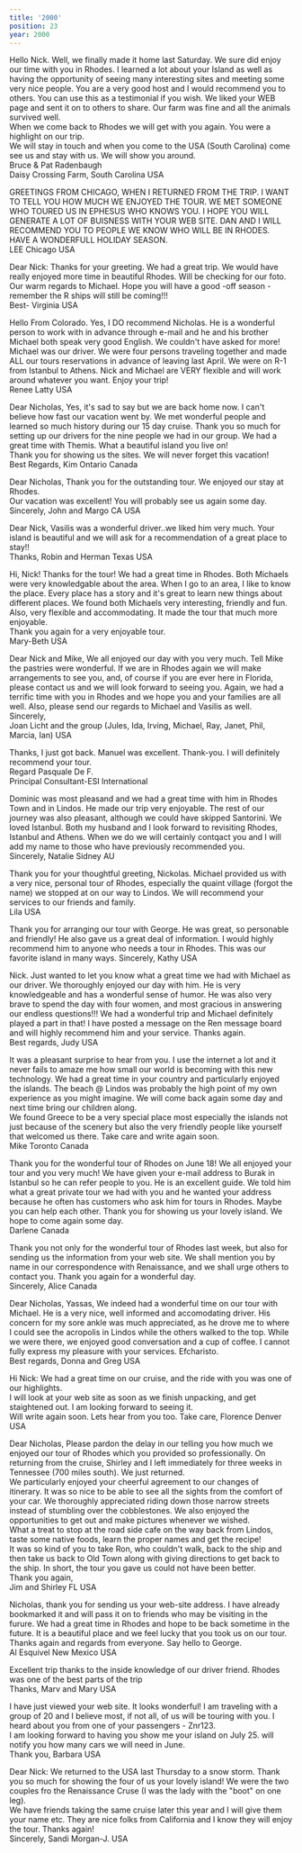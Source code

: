 ```yaml
---
title: '2000'
position: 23
year: 2000
---
```


Hello Nick. Well, we finally made it home last Saturday. We sure did enjoy our time with you in Rhodes. I learned a lot about your Island as well as having the opportunity of seeing many interesting sites and meeting some very nice people. You are a very good host and I would recommend you to others. You can use this as a testimonial if you wish. We liked your WEB page and sent it on to others to share. Our farm was fine and all the animals survived well.<br>
When we come back to Rhodes we will get with you again. You were a highlight on our trip.<br>
We will stay in touch and when you come to the USA (South Carolina) come see us and stay with us. We will show you around.<br>
Bruce & Pat Radenbaugh<br>
Daisy Crossing Farm, South Carolina USA

GREETINGS FROM CHICAGO, WHEN I RETURNED FROM THE TRIP. I WANT TO TELL YOU HOW MUCH WE ENJOYED THE TOUR. WE MET SOMEONE WHO TOURED US IN EPHESUS WHO KNOWS YOU. I HOPE YOU WILL GENERATE A LOT OF BUISNESS WITH YOUR WEB SITE. DAN AND I WILL RECOMMEND YOU TO PEOPLE WE KNOW WHO WILL BE IN RHODES. HAVE A WONDERFULL HOLIDAY SEASON.<br>
LEE Chicago USA

Dear Nick: Thanks for your greeting. We had a great trip. We would have really enjoyed more time in beautiful Rhodes. Will be checking for our foto. Our warm regards to Michael. Hope you will have a good -off season - remember the R ships will still be coming!!!<br>
Best- Virginia USA

Hello From Colorado. Yes, I DO recommend Nicholas. He is a wonderful person to work with in advance through e-mail and he and his brother Michael both speak very good English. We couldn't have asked for more! Michael was our driver. We were four persons traveling together and made ALL our tours reservations in advance of leaving last April. We were on R-1 from Istanbul to Athens. Nick and Michael are VERY flexible and will work around whatever you want. Enjoy your trip!<br>
Renee Latty USA

Dear Nicholas, Yes, it's sad to say but we are back home now. I can't believe how fast our vacation went by. We met wonderful people and learned so much history during our 15 day cruise. Thank you so much for setting up our drivers for the nine people we had in our group. We had a great time with Themis. What a beautiful island you live on!<br>
Thank you for showing us the sites. We will never forget this vacation!<br>
Best Regards, Kim Ontario Canada

Dear Nicholas, Thank you for the outstanding tour. We enjoyed our stay at Rhodes.<br>
Our vacation was excellent! You will probably see us again some day.<br>
Sincerely, John and Margo CA USA

Dear Nick, Vasilis was a wonderful driver..we liked him very much. Your island is beautiful and we will ask for a recommendation of a great place to stay!!<br>
Thanks, Robin and Herman Texas USA

Hi, Nick! Thanks for the tour! We had a great time in Rhodes. Both Michaels were very knowledgable about the area. When I go to an area, I like to know the place. Every place has a story and it's great to learn new things about different places. We found both Michaels very interesting, friendly and fun. Also, very flexible and accommodating. It made the tour that much more enjoyable.<br>
Thank you again for a very enjoyable tour.<br>
Mary-Beth USA

Dear Nick and Mike, We all enjoyed our day with you very much. Tell Mike the pastries were wonderful. If we are in Rhodes again we will make arrangements to see you, and, of course if you are ever here in Florida, please contact us and we will look forward to seeing you. Again, we had a terrific time with you in Rhodes and we hope you and your families are all well. Also, please send our regards to Michael and Vasilis as well.<br>
Sincerely,<br>
Joan Licht and the group (Jules, Ida, Irving, Michael, Ray, Janet, Phil, Marcia, Ian) USA

Thanks, I just got back. Manuel was excellent. Thank-you. I will definitely recommend your tour.<br>
Regard Pasquale De F.<br>
Principal Consultant-ESI International

Dominic was most pleasand and we had a great time with him in Rhodes Town and in Lindos. He made our trip very enjoyable. The rest of our journey was also pleasant, although we could have skipped Santorini. We loved Istanbul. Both my husband and I look forward to revisiting Rhodes, Istanbul and Athens. When we do we will certainly contqact you and I will add my name to those who have previously recommended you.<br>
Sincerely, Natalie Sidney AU

Thank you for your thoughtful greeting, Nickolas. Michael provided us with a very nice, personal tour of Rhodes, especially the quaint village (forgot the name) we stopped at on our way to Lindos. We will recommend your services to our friends and family.<br>
Lila USA

Thank you for arranging our tour with George. He was great, so personable and friendly! He also gave us a great deal of information. I would highly recommend him to anyone who needs a tour in Rhodes. This was our favorite island in many ways. Sincerely, Kathy USA

Nick. Just wanted to let you know what a great time we had with Michael as our driver. We thoroughly enjoyed our day with him. He is very knowledgeable and has a wonderful sense of humor. He was also very brave to spend the day with four women, and most gracious in answering our endless questions!!! We had a wonderful trip and Michael definitely played a part in that! I have posted a message on the Ren message board and will highly recommend him and your service. Thanks again.<br>
Best regards, Judy USA

It was a pleasant surprise to hear from you. I use the internet a lot and it never fails to amaze me how small our world is becoming with this new technology. We had a great time in your country and particularly enjoyed the islands. The beach @ Lindos was probably the high point of my own experience as you might imagine. We will come back again some day and next time bring our children along.<br>
We found Greece to be a very special place most especially the islands not just because of the scenery but also the very friendly people like yourself that welcomed us there. Take care and write again soon.<br>
Mike Toronto Canada

Thank you for the wonderful tour of Rhodes on June 18! We all enjoyed your tour and you very much! We have given your e-mail address to Burak in Istanbul so he can refer people to you. He is an excellent guide. We told him what a great private tour we had with you and he wanted your address because he often has customers who ask him for tours in Rhodes. Maybe you can help each other. Thank you for showing us your lovely island. We hope to come again some day.<br>
Darlene Canada

Thank you not only for the wonderful tour of Rhodes last week, but also for sending us the information from your web site. We shall mention you by name in our correspondence with Renaissance, and we shall urge others to contact you. Thank you again for a wonderful day.<br>
Sincerely, Alice Canada

Dear Nicholas, Yassas, We indeed had a wonderful time on our tour with Michael. He is a very nice, well informed and accomodating driver. His concern for my sore ankle was much appreciated, as he drove me to where I could see the acropolis in Lindos while the others walked to the top. While we were there, we enjoyed good conversation and a cup of coffee. I cannot fully express my pleasure with your services. Efcharisto.<br>
Best regards, Donna and Greg USA

Hi Nick: We had a great time on our cruise, and the ride with you was one of our highlights.<br>
I will look at your web site as soon as we finish unpacking, and get staightened out. I am looking forward to seeing it.<br>
Will write again soon. Lets hear from you too. Take care, Florence Denver USA

Dear Nicholas, Please pardon the delay in our telling you how much we enjoyed our tour of Rhodes which you provided so professionally. On returning from the cruise, Shirley and I left immediately for three weeks in Tennessee (700 miles south). We just returned.<br>
We particularly enjoyed your cheerful agreement to our changes of itinerary. It was so nice to be able to see all the sights from the comfort of your car. We thoroughly appreciated riding down those narrow streets instead of stumbling over the cobblestones. We also enjoyed the opportunities to get out and make pictures whenever we wished.<br>
What a treat to stop at the road side cafe on the way back from Lindos, taste some native foods, learn the proper names and get the recipe!<br>
It was so kind of you to take Ron, who couldn't walk, back to the ship and then take us back to Old Town along with giving directions to get back to the ship. In short, the tour you gave us could not have been better.<br>
Thank you again,<br>
Jim and Shirley FL USA

Nicholas, thank you for sending us your web-site address. I have already bookmarked it and will pass it on to friends who may be visiting in the furure. We had a great time in Rhodes and hope to be back sometime in the future. It is a beautiful place and we feel lucky that you took us on our tour. Thanks again and regards from everyone. Say hello to George.<br>
Al Esquivel New Mexico USA

Excellent trip thanks to the inside knowledge of our driver friend. Rhodes was one of the best parts of the trip<br>
Thanks, Marv and Mary USA

I have just viewed your web site. It looks wonderful! I am traveling with a group of 20 and I believe most, if not all, of us will be touring with you. I heard about you from one of your passengers - Znr123.<br>
I am looking forward to having you show me your island on July 25. will notify you how many cars we will need in June.<br>
Thank you, Barbara USA

Dear Nick: We returned to the USA last Thursday to a snow storm. Thank you so much for showing the four of us your lovely island! We were the two couples fro the Renaissance Cruse (I was the lady with the "boot" on one leg).<br>
We have friends taking the same cruise later this year and I will give them your name etc. They are nice folks from California and I know they will enjoy the tour. Thanks again!<br>
Sincerely, Sandi Morgan-J. USA
